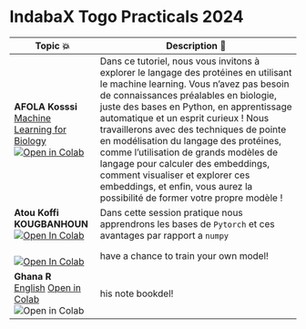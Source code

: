 # IndabaX Togo Practicals 2024


| Topic 💥 | Description 📘 |
|----------|----------------|
| **AFOLA Kosssi** <br> [Machine Learning for Biology](https://github.com/CoTIA/ML_for_Bio_IndabaX_Togo/blob/main/ML_for_Bio_Indaba_PracticaI_indabaX_Togo_2024.ipynb) <br> [![Open in Colab](https://colab.research.google.com/assets/colab-badge.svg)](https://colab.research.google.com/drive/1EwBdA2us6Ddw2S_d0rp0SJ4gt-K1NAuW?usp=sharing) |Dans ce tutoriel, nous vous invitons à explorer le langage des protéines en utilisant le machine learning. Vous n’avez pas besoin de connaissances préalables en biologie, juste des bases en Python, en apprentissage automatique et un esprit curieux ! Nous travaillerons avec des techniques de pointe en modélisation du langage des protéines, comme l’utilisation de grands modèles de langage pour calculer des embeddings, comment visualiser et explorer ces embeddings, et enfin, vous aurez la possibilité de former votre propre modèle ! |
| **Atou Koffi KOUGBANHOUN** <br> <a href="https://colab.research.google.com/drive/1lxvjpOzbETOAriGBqMgHbClSlxZ25EYg?usp=sharing" target="_parent"><img src="https://colab.research.google.com/assets/colab-badge.svg" alt="Open In Colab"/></a> |Dans cette session pratique nous apprendrons  les bases de `Pytorch` et ces avantages par rapport a `numpy`|
<br> <a href="https://colab.research.google.com/drive/1lxvjpOzbETOAriGBqMgHbClSlxZ25EYg?usp=sharing" target="_parent"><img src="https://colab.research.google.com/assets/colab-badge.svg" alt="Open In Colab"/></a>| have a chance to train your own model! |
| **Ghana R** <br> [English](#) [Open in Colab](#) <br> ![Open in Colab](https://colab.research.google.com/assets/colab-badge.svg) | his note bookdel! |

